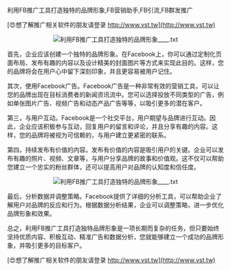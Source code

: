 利用FB推广工具打造独特的品牌形象,FB营销助手,FB引流,FB群发推广

[😍想了解推广相关软件的朋友请登录 http://www.vst.tw](http://www.vst.tw)

 <center><img src="https://vst.tw/MP4/tuiguang/png/8.png" alt="利用FB推广工具打造独特的品牌形象____.txt"></center>

首先，企业应该创建一个独特的品牌形象。在Facebook上，你可以通过定制化页面布局、发布有趣的内容以及设计精美的封面图片等方式来实现此目的。这样，您的品牌将会在用户心中留下深刻印象，并且更容易被用户记住。

其次，使用Facebook广告。Facebook广告是一种非常有效的营销工具，可以让您的品牌出现在目标消费者的新闻资讯流中。您可以选择投放不同类型的广告，例如单张图片广告、视频广告和动态产品广告等等，以吸引更多的潜在客户。

第三，与用户互动。Facebook是一个社交平台，用户期望与品牌进行互动。因此，企业应该积极参与互动，回复用户的留言和评论，并且分享有趣的内容。这样，您的品牌将被视为可信赖的，与用户建立更紧密的联系。

第四，持续发布有价值的内容。发布有价值的内容是吸引用户的关键。企业可以发布有趣的照片、视频、文章等，与用户分享品牌的故事和价值观。这不仅可以帮助您建立一个忠实的粉丝群体，还可以提高用户对品牌的认知度和信任度。

 <center><img src="https://vst.tw/MP4/tuiguang/png/8.png" alt="利用FB推广工具打造独特的品牌形象____.txt"></center>

最后，分析数据并调整策略。Facebook提供了详细的分析工具，可以帮助企业了解用户对品牌的反应和行为。根据数据分析结果，企业可以调整策略，进一步优化品牌形象和效果。

总之，利用FB推广工具打造独特品牌形象是一项长期而复杂的任务，但只要始终坚持优质内容、积极互动、精准广告和数据分析，您就能够建立一个成功的品牌形象，并吸引更多的目标客户。

[😍想了解推广相关软件的朋友请登录 http://www.vst.tw](http://www.vst.tw)



